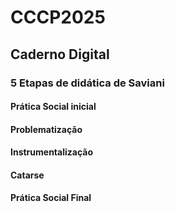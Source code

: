# CCCP2025
## Caderno Digital
### 5 Etapas de didática de Saviani
#### Prática Social inicial
#### Problematização
#### Instrumentalização
#### Catarse
#### Prática Social Final
